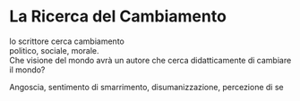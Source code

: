 # La Ricerca del Cambiamento
lo scrittore cerca cambiamento   
politico, sociale, morale.  
Che visione del mondo avrà un autore che cerca didatticamente di cambiare il mondo?   
  
  
  
  
  
Angoscia, sentimento di smarrimento, disumanizzazione, percezione di se   
  
  
  
